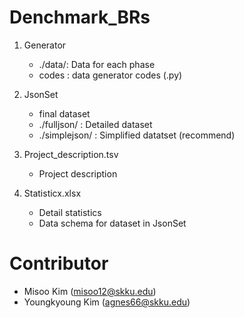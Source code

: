 # Denchmark_BRs

1. Generator
   - ./data/: Data for each phase
   - codes : data generator codes (.py)

2. JsonSet
   - final dataset 
   - ./fulljson/ : Detailed dataset
   - ./simplejson/ : Simplified datatset (recommend)

3. Project_description.tsv
   - Project description

4. Statisticx.xlsx
   - Detail statistics
   - Data schema for dataset in JsonSet

# Contributor
   - Misoo Kim (misoo12@skku.edu)
   - Youngkyoung Kim (agnes66@skku.edu)